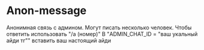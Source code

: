 # Anon-message
Анонимная связь с админом. Могут писать несколько человек. Чтобы ответить использовать "/а (номер)" В "ADMIN_CHAT_ID = "ваш укальный айди тг"" вставить ваш настоящий айди
